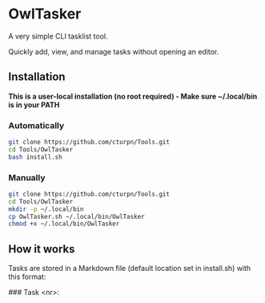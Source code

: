 # OwlTasker
A very simple CLI tasklist tool.

Quickly add, view, and manage tasks without opening an editor.
   

## Installation
**This is a user-local installation (no root required) - Make sure ~/.local/bin is in your PATH**  

### Automatically
```bash 
git clone https://github.com/cturpn/Tools.git
cd Tools/OwlTasker
bash install.sh
```

### Manually

```bash
git clone https://github.com/cturpn/Tools.git
cd Tools/OwlTasker
mkdir -p ~/.local/bin
cp OwlTasker.sh ~/.local/bin/OwlTasker
chmod +x ~/.local/bin/OwlTasker
```

## How it works

Tasks are stored in a Markdown file (default location set in install.sh) with this format:

\### Task \<nr>: <Title>  
  | Date: <DateOfCreation>  
  | Description: <CustomDesc>  
  | Deadline: <CustomDeadline>  

## Usage

OwlTasker -h                 # Show help and usage  
OwlTasker -t                 # List all tasks  
OwlTasker -c                 # Create a new task  
OwlTasker -d <nr>|all        # Delete a specific task or all tasks  

### Notes:  
    Task numbers (<nr>) are assigned automatically.  
    The task file path is fixed after installation; no runtime configuration is needed.  
    All commands read/write to the same Markdown file.  
